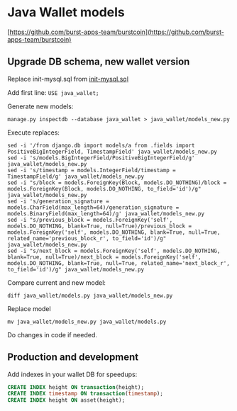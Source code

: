 # Java Wallet models

[https://github.com/burst-apps-team/burstcoin](https://github.com/burst-apps-team/burstcoin)

## Upgrade DB schema, new wallet version

Replace init-mysql.sql from [init-mysql.sql](https://github.com/burst-apps-team/burstcoin/blob/develop/init-mysql.sql)

Add first line: `USE java_wallet;`

Generate new models:

``` console
manage.py inspectdb --database java_wallet > java_wallet/models_new.py
```

Execute replaces:

``` console
sed -i '/from django.db import models/a from .fields import PositiveBigIntegerField, TimestampField' java_wallet/models_new.py
sed -i 's/models.BigIntegerField/PositiveBigIntegerField/g' java_wallet/models_new.py
sed -i 's/timestamp = models.IntegerField/timestamp = TimestampField/g' java_wallet/models_new.py
sed -i "s/block = models.ForeignKey(Block, models.DO_NOTHING)/block = models.ForeignKey(Block, models.DO_NOTHING, to_field='id')/g" java_wallet/models_new.py
sed -i 's/generation_signature = models.CharField(max_length=64)/generation_signature = models.BinaryField(max_length=64)/g' java_wallet/models_new.py
sed -i "s/previous_block = models.ForeignKey('self', models.DO_NOTHING, blank=True, null=True)/previous_block = models.ForeignKey('self', models.DO_NOTHING, blank=True, null=True, related_name='previous_block_r', to_field='id')/g" java_wallet/models_new.py
sed -i "s/next_block = models.ForeignKey('self', models.DO_NOTHING, blank=True, null=True)/next_block = models.ForeignKey('self', models.DO_NOTHING, blank=True, null=True, related_name='next_block_r', to_field='id')/g" java_wallet/models_new.py
```

Compare current and new model:

``` console
diff java_wallet/models.py java_wallet/models_new.py
```

Replace model

``` console
mv java_wallet/models_new.py java_wallet/models.py
```

Do changes in code if needed.

## Production and development

Add indexes in your wallet DB for speedups:

``` sql
CREATE INDEX height ON transaction(height);
CREATE INDEX timestamp ON transaction(timestamp);
CREATE INDEX height ON asset(height);
```
